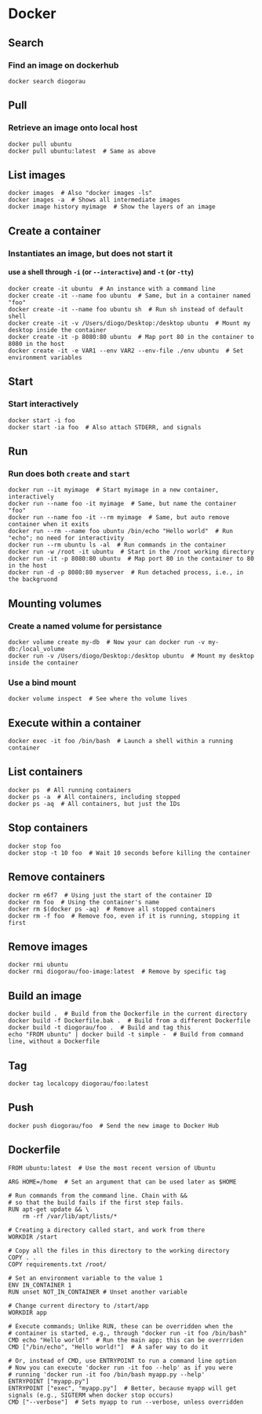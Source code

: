 #  Docker

## Search
### Find an image on dockerhub
    docker search diogorau


## Pull
### Retrieve an image onto local host
    docker pull ubuntu
    docker pull ubuntu:latest  # Same as above
    
    
## List images
    docker images  # Also "docker images -ls"
    docker images -a  # Shows all intermediate images
    docker image history myimage  # Show the layers of an image
    

## Create a container
### Instantiates an image, but does not start it
#### use a shell through `-i` (or `--interactive`) and `-t` (or `-tty`)
    docker create -it ubuntu  # An instance with a command line
    docker create -it --name foo ubuntu  # Same, but in a container named "foo"
    docker create -it --name foo ubuntu sh  # Run sh instead of default shell
    docker create -it -v /Users/diogo/Desktop:/desktop ubuntu  # Mount my desktop inside the container
    docker create -it -p 8080:80 ubuntu  # Map port 80 in the container to 8080 in the host
    docker create -it -e VAR1 --env VAR2 --env-file ./env ubuntu  # Set environment variables
    
    
## Start
### Start interactively
    docker start -i foo
    docker start -ia foo  # Also attach STDERR, and signals


## Run
### Run does both `create` and `start`
    docker run --it myimage  # Start myimage in a new container, interactively
    docker run --name foo -it myimage  # Same, but name the container "foo"
    docker run --name foo -it --rm myimage  # Same, but auto remove container when it exits
    docker run --rm --name foo ubuntu /bin/echo "Hello world"  # Run "echo"; no need for interactivity
    docker run --rm ubuntu ls -al  # Run commands in the container
    docker run -w /root -it ubuntu  # Start in the /root working directory
    docker run -it -p 8080:80 ubuntu  # Map port 80 in the container to 80 in the host
    docker run -d -p 8080:80 myserver  # Run detached process, i.e., in the backgruond

## Mounting volumes
### Create a named volume for persistance
    docker volume create my-db  # Now your can docker run -v my-db:/local_volume
    docker run -v /Users/diogo/Desktop:/desktop ubuntu  # Mount my desktop inside the container
    
### Use a bind mount
    docker volume inspect  # See where tho volume lives


## Execute within a container
    docker exec -it foo /bin/bash  # Launch a shell within a running container

## List containers
    docker ps  # All running containers
    docker ps -a  # All containers, including stopped
    docker ps -aq  # All containers, but just the IDs
    
## Stop containers
    docker stop foo
    docker stop -t 10 foo  # Wait 10 seconds before killing the container

## Remove containers
    docker rm e6f7  # Using just the start of the container ID
    docker rm foo  # Using the container's name
    docker rm $(docker ps -aq)  # Remove all stopped containers
    docker rm -f foo  # Remove foo, even if it is running, stopping it first

## Remove images
    docker rmi ubuntu
    docker rmi diogorau/foo-image:latest  # Remove by specific tag 


## Build an image
    docker build .  # Build from the Dockerfile in the current directory
    docker build -f Dockerfile.bak .  # Build from a different Dockerfile
    docker build -t diogorau/foo .  # Build and tag this
    echo "FROM ubuntu" | docker build -t simple -  # Build from command line, without a Dockerfile
    
## Tag
    docker tag localcopy diogorau/foo:latest
    
## Push
    docker push diogorau/foo  # Send the new image to Docker Hub
    
## Dockerfile
    FROM ubuntu:latest  # Use the most recent version of Ubuntu
    
    ARG HOME=/home  # Set an argument that can be used later as $HOME
    
    # Run commands from the command line. Chain with &&
    # so that the build fails if the first step fails.
    RUN apt-get update && \
        rm -rf /var/lib/apt/lists/*
        
    # Creating a directory called start, and work from there
    WORKDIR /start
    
    # Copy all the files in this directory to the working directory
    COPY . .
    COPY requirements.txt /root/
    
    # Set an environment variable to the value 1
    ENV IN_CONTAINER 1
    RUN unset NOT_IN_CONTAINER # Unset another variable
    
    # Change current directory to /start/app
    WORKDIR app
    
    # Execute commands; Unlike RUN, these can be overridden when the
    # container is started, e.g., through "docker run -it foo /bin/bash"
    CMD echo "Hello world!"  # Run the main app; this can be overrriden
    CMD ["/bin/echo", "Hello world!"]  # A safer way to do it
    
    # Or, instead of CMD, use ENTRYPOINT to run a command line option
    # Now you can execute 'docker run -it foo --help' as if you were
    # running 'docker run -it foo /bin/bash myapp.py --help'
    ENTRYPOINT ["myapp.py"]  
    ENTRYPOINT ["exec", "myapp.py"]  # Better, because myapp will get signals (e.g., SIGTERM when docker stop occurs)
    CMD ["--verbose"]  # Sets myapp to run --verbose, unless overridden
